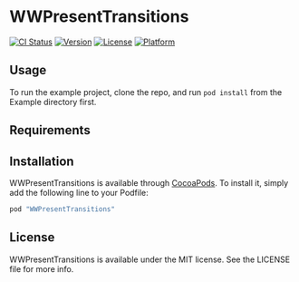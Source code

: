# WWPresentTransitions

[![CI Status](http://img.shields.io/travis/zh.wang/WWPresentTransitions.svg?style=flat)](https://travis-ci.org/zh.wang/WWPresentTransitions)
[![Version](https://img.shields.io/cocoapods/v/WWPresentTransitions.svg?style=flat)](http://cocoapods.org/pods/WWPresentTransitions)
[![License](https://img.shields.io/cocoapods/l/WWPresentTransitions.svg?style=flat)](http://cocoapods.org/pods/WWPresentTransitions)
[![Platform](https://img.shields.io/cocoapods/p/WWPresentTransitions.svg?style=flat)](http://cocoapods.org/pods/WWPresentTransitions)

## Usage

To run the example project, clone the repo, and run `pod install` from the Example directory first.

## Requirements

## Installation

WWPresentTransitions is available through [CocoaPods](http://cocoapods.org). To install
it, simply add the following line to your Podfile:

```ruby
pod "WWPresentTransitions"
```



## License

WWPresentTransitions is available under the MIT license. See the LICENSE file for more info.
